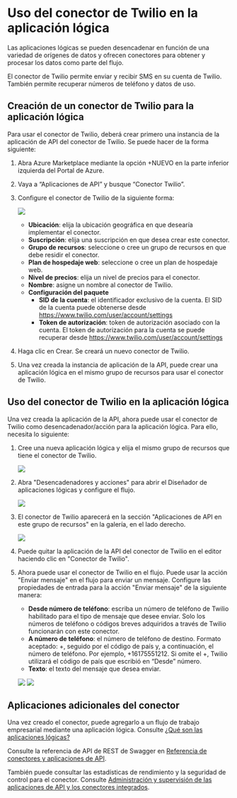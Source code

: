 <properties
   pageTitle="Aplicación de API del conector de Twilio"
   description="Uso del conector de Twilio"
   services="app-service\logic"
   documentationCenter=".net,nodejs,java"
   authors="anuragdalmia"
   manager="dwrede"
   editor=""/>

<tags
   ms.service="app-service-logic"
   ms.devlang="multiple"
   ms.topic="article"
   ms.tgt_pltfrm="na"
   ms.workload="integration"
   ms.date="08/19/2015"
   ms.author="sameerch"/>


# Uso del conector de Twilio en la aplicación lógica #

Las aplicaciones lógicas se pueden desencadenar en función de una variedad de orígenes de datos y ofrecen conectores para obtener y procesar los datos como parte del flujo.

El conector de Twilio permite enviar y recibir SMS en su cuenta de Twilio. También permite recuperar números de teléfono y datos de uso.

## Creación de un conector de Twilio para la aplicación lógica ##
Para usar el conector de Twilio, deberá crear primero una instancia de la aplicación de API del conector de Twilio. Se puede hacer de la forma siguiente:

1.	Abra Azure Marketplace mediante la opción +NUEVO en la parte inferior izquierda del Portal de Azure.
2.	Vaya a “Aplicaciones de API” y busque “Conector Twilio”.
3.	Configure el conector de Twilio de la siguiente forma:
 
	![][1]
	- **Ubicación**: elija la ubicación geográfica en que desearía implementar el conector.
	- **Suscripción**: elija una suscripción en que desea crear este conector.
	- **Grupo de recursos**: seleccione o cree un grupo de recursos en que debe residir el conector.
	- **Plan de hospedaje web**: seleccione o cree un plan de hospedaje web.
	- **Nivel de precios**: elija un nivel de precios para el conector.
	- **Nombre**: asigne un nombre al conector de Twilio.
	- **Configuración del paquete**
		- **SID de la cuenta**: el identificador exclusivo de la cuenta. El SID de la cuenta puede obtenerse desde <https://www.twilio.com/user/account/settings>
		- **Token de autorización**: token de autorización asociado con la cuenta. El token de autorización para la cuenta se puede recuperar desde <https://www.twilio.com/user/account/settings>


4.	Haga clic en Crear. Se creará un nuevo conector de Twilio.
5.	Una vez creada la instancia de aplicación de la API, puede crear una aplicación lógica en el mismo grupo de recursos para usar el conector de Twilio.

## Uso del conector de Twilio en la aplicación lógica ##
Una vez creada la aplicación de la API, ahora puede usar el conector de Twilio como desencadenador/acción para la aplicación lógica. Para ello, necesita lo siguiente:

1.	Cree una nueva aplicación lógica y elija el mismo grupo de recursos que tiene el conector de Twilio.

	![][2]
2.	Abra "Desencadenadores y acciones" para abrir el Diseñador de aplicaciones lógicas y configure el flujo.

	![][3]
3.	El conector de Twilio aparecerá en la sección "Aplicaciones de API en este grupo de recursos" en la galería, en el lado derecho.

	![][4]
4. Puede quitar la aplicación de la API del conector de Twilio en el editor haciendo clic en "Conector de Twilio".

5.	Ahora puede usar el conector de Twilio en el flujo. Puede usar la acción "Enviar mensaje" en el flujo para enviar un mensaje. Configure las propiedades de entrada para la acción "Enviar mensaje" de la siguiente manera:
	- **Desde número de teléfono**: escriba un número de teléfono de Twilio habilitado para el tipo de mensaje que desee enviar. Solo los números de teléfono o códigos breves adquiridos a través de Twilio funcionarán con este conector.
	- **A número de teléfono**: el número de teléfono de destino. Formato aceptado: +, seguido por el código de país y, a continuación, el número de teléfono. Por ejemplo, +16175551212. Si omite el +, Twilio utilizará el código de país que escribió en “Desde” número.
	- **Texto**: el texto del mensaje que desea enviar.

	![][5] 
	![][6]

## Aplicaciones adicionales del conector
Una vez creado el conector, puede agregarlo a un flujo de trabajo empresarial mediante una aplicación lógica. Consulte [¿Qué son las aplicaciones lógicas?](app-service-logic-what-are-logic-apps.md)

Consulte la referencia de API de REST de Swagger en [Referencia de conectores y aplicaciones de API](http://go.microsoft.com/fwlink/p/?LinkId=529766).

También puede consultar las estadísticas de rendimiento y la seguridad de control para el conector. Consulte [Administración y supervisión de las aplicaciones de API y los conectores integrados](app-service-logic-monitor-your-connectors.md).

<!--Image references-->
[1]: ./media/app-service-logic-connector-twilio/img1.PNG
[2]: ./media/app-service-logic-connector-twilio/img2.PNG
[3]: ./media/app-service-logic-connector-twilio/img3.png
[4]: ./media/app-service-logic-connector-twilio/img4.png
[5]: ./media/app-service-logic-connector-twilio/img5.PNG
[6]: ./media/app-service-logic-connector-twilio/img6.PNG

<!---HONumber=August15_HO8-->